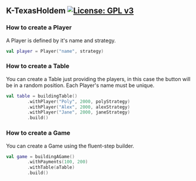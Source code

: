 ## K-TexasHoldem [![License: GPL v3](https://img.shields.io/badge/License-GPLv3-blue.svg)](https://www.gnu.org/licenses/gpl-3.0)

### How to create a Player
A Player is defined by it's name and strategy.

```kotlin
val player = Player("name", strategy)
```

### How to create a Table
You can create a Table just providing the players, in this case the button will be in a random position.
Each Player's name must be unique.

```kotlin
val table = buildingTable()
        .withPlayer("Poly", 2000, polyStrategy)
        .withPlayer("Alex", 2000, alexStrategy)
        .withPlayer("Jane", 2000, janeStrategy)
        .build()
```

### How to create a Game
You can create a Game using the fluent-step builder.

```kotlin
val game = buildingAGame()
        .withPayments(100, 200)
        .withTable(aTable)
        .build()
```
